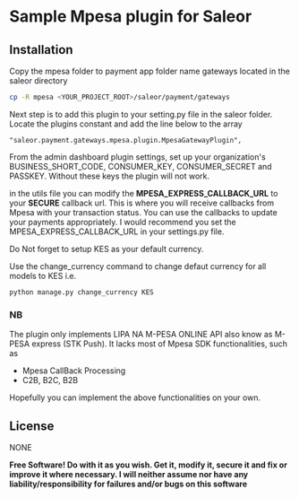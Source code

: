 # Sample Mpesa plugin for Saleor

## Installation

Copy the mpesa folder to payment app folder name gateways located in the saleor directory

```sh
cp -R mpesa <YOUR_PROJECT_ROOT>/saleor/payment/gateways
```

Next step is to add this plugin to your setting.py file in the saleor folder.
Locate the plugins constant and add the line below to the array

```
"saleor.payment.gateways.mpesa.plugin.MpesaGatewayPlugin",
```

From the admin dashboard plugin settings, set up your organization's BUSINESS_SHORT_CODE, CONSUMER_KEY, CONSUMER_SECRET and PASSKEY. Without these keys the plugin will not work.

in the utils file you can modify the **MPESA_EXPRESS_CALLBACK_URL** to your **SECURE** callback url. This is where you will receive callbacks from Mpesa with your transaction status. You can use the callbacks to update your payments appropriately. I would recommend you set the MPESA_EXPRESS_CALLBACK_URL in your settings.py file.

Do Not forget to setup KES as your default currency.

Use the change_currency command to change defaut currency for all models to KES i.e.

```
python manage.py change_currency KES
```

### NB

The plugin only implements LIPA NA M-PESA ONLINE API also know as M-PESA express (STK Push). It lacks most of Mpesa SDK functionalities, such as

- Mpesa CallBack Processing
- C2B, B2C, B2B

Hopefully you can implement the above functionalities on your own.

## License

NONE

**Free Software! Do with it as you wish. Get it, modify it, secure it and fix or improve it where necessary. I will neither assume nor have any liability/responsibility for failures and/or bugs on this software**
